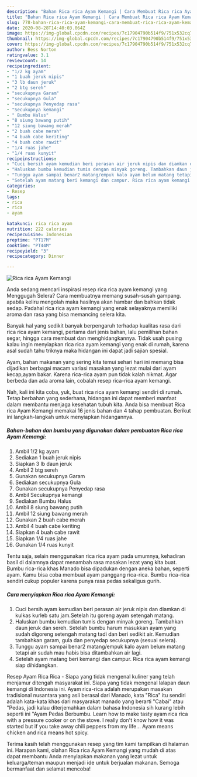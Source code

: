 ```yaml
---
description: "Bahan Rica rica Ayam Kemangi | Cara Membuat Rica rica Ayam Kemangi Yang Enak dan Simpel"
title: "Bahan Rica rica Ayam Kemangi | Cara Membuat Rica rica Ayam Kemangi Yang Enak dan Simpel"
slug: 778-bahan-rica-rica-ayam-kemangi-cara-membuat-rica-rica-ayam-kemangi-yang-enak-dan-simpel
date: 2020-08-28T14:40:03.064Z
image: https://img-global.cpcdn.com/recipes/7c17904790b514f9/751x532cq70/rica-rica-ayam-kemangi-foto-resep-utama.jpg
thumbnail: https://img-global.cpcdn.com/recipes/7c17904790b514f9/751x532cq70/rica-rica-ayam-kemangi-foto-resep-utama.jpg
cover: https://img-global.cpcdn.com/recipes/7c17904790b514f9/751x532cq70/rica-rica-ayam-kemangi-foto-resep-utama.jpg
author: Bess Norton
ratingvalue: 3.1
reviewcount: 14
recipeingredient:
- "1/2 kg ayam"
- "1 buah jeruk nipis"
- "3 lb daun jeruk"
- "2 btg sereh"
- "secukupnya Garam"
- "secukupnya Gula"
- "secukupnya Penyedap rasa"
- "Secukupnya kemangi"
- " Bumbu Halus"
- "8 siung bawang putih"
- "12 siung bawang merah"
- "2 buah cabe merah"
- "4 buah cabe keriting"
- "4 buah cabe rawit"
- "1/4 ruas jahe"
- "1/4 ruas kunyit"
recipeinstructions:
- "Cuci bersih ayam kemudian beri perasan air jeruk nipis dan diamkan di kulkas kurleb satu jam.Setelah itu goreng ayam setengah matang."
- "Haluskan bumbu kemudian tumis dengan minyak goreng. Tambahkan daun jeruk dan sereh. Setelah bumbu harum masukkan ayam yang sudah digoreng setengah matang tadi dan beri sedikit air. Kemudian tambahkan garam, gula dan penyedap secukupnya (sesuai selera)."
- "Tunggu ayam sampai benar2 matang/empuk kalo ayam belum matang tetapi air sudah mau habis bisa ditambahkan air lagi."
- "Setelah ayam matang beri kemangi dan campur. Rica rica ayam kemangi siap dihidangkan."
categories:
- Resep
tags:
- rica
- rica
- ayam

katakunci: rica rica ayam 
nutrition: 222 calories
recipecuisine: Indonesian
preptime: "PT17M"
cooktime: "PT44M"
recipeyield: "3"
recipecategory: Dinner

---
```



![Rica rica Ayam Kemangi](https://img-global.cpcdn.com/recipes/7c17904790b514f9/751x532cq70/rica-rica-ayam-kemangi-foto-resep-utama.jpg)

Anda sedang mencari inspirasi resep rica rica ayam kemangi yang Menggugah Selera? Cara membuatnya memang susah-susah gampang. apabila keliru mengolah maka hasilnya akan hambar dan bahkan tidak sedap. Padahal rica rica ayam kemangi yang enak selayaknya memiliki aroma dan rasa yang bisa memancing selera kita.

Banyak hal yang sedikit banyak berpengaruh terhadap kualitas rasa dari rica rica ayam kemangi, pertama dari jenis bahan, lalu pemilihan bahan segar, hingga cara membuat dan menghidangkannya. Tidak usah pusing kalau ingin menyiapkan rica rica ayam kemangi yang enak di rumah, karena asal sudah tahu triknya maka hidangan ini dapat jadi sajian spesial.

Ayam, bahan makanan yang sering kita temui sehari hari ini memang bisa dijadikan berbagai macam variasi masakan yang lezat mulai dari ayam kecap,ayam bakar. Karena rica-rica ayam pun tidak kalah nikmat. Agar berbeda dan ada aroma lain, cobalah resep rica-rica ayam kemangi.


Nah, kali ini kita coba, yuk, buat rica rica ayam kemangi sendiri di rumah. Tetap berbahan yang sederhana, hidangan ini dapat memberi manfaat dalam membantu menjaga kesehatan tubuh kita. Anda bisa membuat Rica rica Ayam Kemangi memakai 16 jenis bahan dan 4 tahap pembuatan. Berikut ini langkah-langkah untuk menyiapkan hidangannya.

<!--inarticleads1-->

##### Bahan-bahan dan bumbu yang digunakan dalam pembuatan Rica rica Ayam Kemangi:

1. Ambil 1/2 kg ayam
1. Sediakan 1 buah jeruk nipis
1. Siapkan 3 lb daun jeruk
1. Ambil 2 btg sereh
1. Gunakan secukupnya Garam
1. Sediakan secukupnya Gula
1. Gunakan secukupnya Penyedap rasa
1. Ambil Secukupnya kemangi
1. Sediakan  Bumbu Halus
1. Ambil 8 siung bawang putih
1. Ambil 12 siung bawang merah
1. Gunakan 2 buah cabe merah
1. Ambil 4 buah cabe keriting
1. Siapkan 4 buah cabe rawit
1. Siapkan 1/4 ruas jahe
1. Gunakan 1/4 ruas kunyit


Tentu saja, selain menggunakan rica rica ayam pada umumnya, kehadiran basil di dalamnya dapat menambah rasa masakan lezat yang kita buat. Bumbu rica-rica khas Manado bisa dipadukan dengan aneka bahan, seperti ayam. Kamu bisa coba membuat ayam panggang rica-rica. Bumbu rica-rica sendiri cukup populer karena punya rasa pedas sekaligus gurih. 

<!--inarticleads2-->

##### Cara menyiapkan Rica rica Ayam Kemangi:

1. Cuci bersih ayam kemudian beri perasan air jeruk nipis dan diamkan di kulkas kurleb satu jam.Setelah itu goreng ayam setengah matang.
1. Haluskan bumbu kemudian tumis dengan minyak goreng. Tambahkan daun jeruk dan sereh. Setelah bumbu harum masukkan ayam yang sudah digoreng setengah matang tadi dan beri sedikit air. Kemudian tambahkan garam, gula dan penyedap secukupnya (sesuai selera).
1. Tunggu ayam sampai benar2 matang/empuk kalo ayam belum matang tetapi air sudah mau habis bisa ditambahkan air lagi.
1. Setelah ayam matang beri kemangi dan campur. Rica rica ayam kemangi siap dihidangkan.


Resep Ayam Rica Rica - Siapa yang tidak mengenal kuliner yang telah menjamur ditengah masyarakat ini. Siapa yang tidak mengenal lalapan daun kemangi di Indonesia ini. Ayam rica-rica adalah merupakan masakan tradisional nusantara yang asli berasal dari Manado, kata &#34;Rica&#34; itu sendiri adalah kata-kata khas dari masyarakat manado yang berarti &#34;Cabai&#34; atau &#34;Pedas, jadi kalau diterjemahkan dalam bahasa Indonesia sih kurang lebih seperti ini &#34;Ayam Pedas Berbumbu. Learn how to make tasty ayam rica rica with a pressure cooker or on the stove. I really don&#39;t know how it was started but if you take away chili peppers from my life… Ayam means chicken and rica means hot spicy. 

Terima kasih telah menggunakan resep yang tim kami tampilkan di halaman ini. Harapan kami, olahan Rica rica Ayam Kemangi yang mudah di atas dapat membantu Anda menyiapkan makanan yang lezat untuk keluarga/teman maupun menjadi ide untuk berjualan makanan. Semoga bermanfaat dan selamat mencoba!
